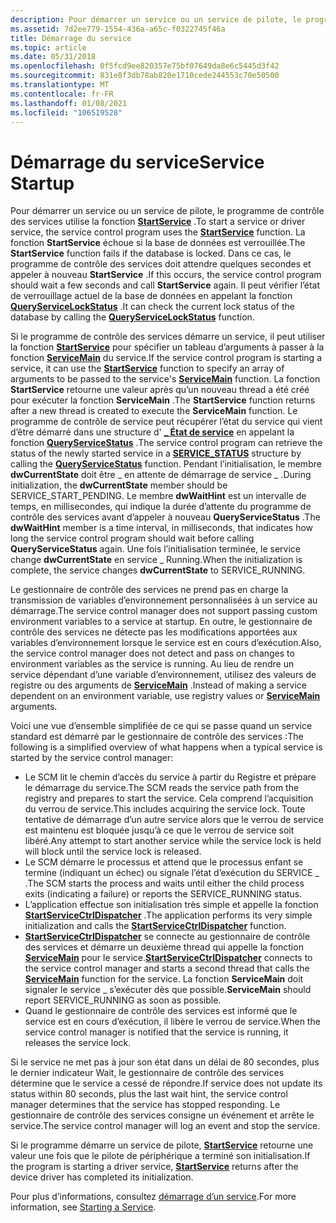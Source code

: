 ```yaml
---
description: Pour démarrer un service ou un service de pilote, le programme de contrôle des services utilise la fonction StartService.
ms.assetid: 7d2ee779-1554-436a-a65c-f0322745f46a
title: Démarrage du service
ms.topic: article
ms.date: 05/31/2018
ms.openlocfilehash: 0f5fcd9ee820357e75bf07649da8e6c5445d3f42
ms.sourcegitcommit: 831e8f3db78ab820e1710cede244553c70e50500
ms.translationtype: MT
ms.contentlocale: fr-FR
ms.lasthandoff: 01/08/2021
ms.locfileid: "106519528"
---
```

# <a name="service-startup"></a><span data-ttu-id="9ab6f-103">Démarrage du service</span><span class="sxs-lookup"><span data-stu-id="9ab6f-103">Service Startup</span></span>

<span data-ttu-id="9ab6f-104">Pour démarrer un service ou un service de pilote, le programme de contrôle des services utilise la fonction [**StartService**](/windows/desktop/api/Winsvc/nf-winsvc-startservicea) .</span><span class="sxs-lookup"><span data-stu-id="9ab6f-104">To start a service or driver service, the service control program uses the [**StartService**](/windows/desktop/api/Winsvc/nf-winsvc-startservicea) function.</span></span> <span data-ttu-id="9ab6f-105">La fonction **StartService** échoue si la base de données est verrouillée.</span><span class="sxs-lookup"><span data-stu-id="9ab6f-105">The **StartService** function fails if the database is locked.</span></span> <span data-ttu-id="9ab6f-106">Dans ce cas, le programme de contrôle des services doit attendre quelques secondes et appeler à nouveau **StartService** .</span><span class="sxs-lookup"><span data-stu-id="9ab6f-106">If this occurs, the service control program should wait a few seconds and call **StartService** again.</span></span> <span data-ttu-id="9ab6f-107">Il peut vérifier l’état de verrouillage actuel de la base de données en appelant la fonction [**QueryServiceLockStatus**](/windows/desktop/api/Winsvc/nf-winsvc-queryservicelockstatusa) .</span><span class="sxs-lookup"><span data-stu-id="9ab6f-107">It can check the current lock status of the database by calling the [**QueryServiceLockStatus**](/windows/desktop/api/Winsvc/nf-winsvc-queryservicelockstatusa) function.</span></span>

<span data-ttu-id="9ab6f-108">Si le programme de contrôle des services démarre un service, il peut utiliser la fonction [**StartService**](/windows/desktop/api/Winsvc/nf-winsvc-startservicea) pour spécifier un tableau d’arguments à passer à la fonction [**ServiceMain**](/windows/win32/api/winsvc/nc-winsvc-lpservice_main_functiona) du service.</span><span class="sxs-lookup"><span data-stu-id="9ab6f-108">If the service control program is starting a service, it can use the [**StartService**](/windows/desktop/api/Winsvc/nf-winsvc-startservicea) function to specify an array of arguments to be passed to the service's [**ServiceMain**](/windows/win32/api/winsvc/nc-winsvc-lpservice_main_functiona) function.</span></span> <span data-ttu-id="9ab6f-109">La fonction **StartService** retourne une valeur après qu’un nouveau thread a été créé pour exécuter la fonction **ServiceMain** .</span><span class="sxs-lookup"><span data-stu-id="9ab6f-109">The **StartService** function returns after a new thread is created to execute the **ServiceMain** function.</span></span> <span data-ttu-id="9ab6f-110">Le programme de contrôle de service peut récupérer l’état du service qui vient d’être démarré dans une structure d' [**\_ État de service**](/windows/desktop/api/Winsvc/ns-winsvc-service_status) en appelant la fonction [**QueryServiceStatus**](/windows/desktop/api/Winsvc/nf-winsvc-queryservicestatus) .</span><span class="sxs-lookup"><span data-stu-id="9ab6f-110">The service control program can retrieve the status of the newly started service in a [**SERVICE\_STATUS**](/windows/desktop/api/Winsvc/ns-winsvc-service_status) structure by calling the [**QueryServiceStatus**](/windows/desktop/api/Winsvc/nf-winsvc-queryservicestatus) function.</span></span> <span data-ttu-id="9ab6f-111">Pendant l’initialisation, le membre **dwCurrentState** doit être \_ en attente de démarrage de service \_ .</span><span class="sxs-lookup"><span data-stu-id="9ab6f-111">During initialization, the **dwCurrentState** member should be SERVICE\_START\_PENDING.</span></span> <span data-ttu-id="9ab6f-112">Le membre **dwWaitHint** est un intervalle de temps, en millisecondes, qui indique la durée d’attente du programme de contrôle des services avant d’appeler à nouveau **QueryServiceStatus** .</span><span class="sxs-lookup"><span data-stu-id="9ab6f-112">The **dwWaitHint** member is a time interval, in milliseconds, that indicates how long the service control program should wait before calling **QueryServiceStatus** again.</span></span> <span data-ttu-id="9ab6f-113">Une fois l’initialisation terminée, le service change **dwCurrentState** en service \_ Running.</span><span class="sxs-lookup"><span data-stu-id="9ab6f-113">When the initialization is complete, the service changes **dwCurrentState** to SERVICE\_RUNNING.</span></span>

<span data-ttu-id="9ab6f-114">Le gestionnaire de contrôle des services ne prend pas en charge la transmission de variables d’environnement personnalisées à un service au démarrage.</span><span class="sxs-lookup"><span data-stu-id="9ab6f-114">The service control manager does not support passing custom environment variables to a service at startup.</span></span> <span data-ttu-id="9ab6f-115">En outre, le gestionnaire de contrôle des services ne détecte pas les modifications apportées aux variables d’environnement lorsque le service est en cours d’exécution.</span><span class="sxs-lookup"><span data-stu-id="9ab6f-115">Also, the service control manager does not detect and pass on changes to environment variables as the service is running.</span></span> <span data-ttu-id="9ab6f-116">Au lieu de rendre un service dépendant d’une variable d’environnement, utilisez des valeurs de registre ou des arguments de [**ServiceMain**](/windows/win32/api/winsvc/nc-winsvc-lpservice_main_functiona) .</span><span class="sxs-lookup"><span data-stu-id="9ab6f-116">Instead of making a service dependent on an environment variable, use registry values or [**ServiceMain**](/windows/win32/api/winsvc/nc-winsvc-lpservice_main_functiona) arguments.</span></span>

<span data-ttu-id="9ab6f-117">Voici une vue d’ensemble simplifiée de ce qui se passe quand un service standard est démarré par le gestionnaire de contrôle des services :</span><span class="sxs-lookup"><span data-stu-id="9ab6f-117">The following is a simplified overview of what happens when a typical service is started by the service control manager:</span></span>

-   <span data-ttu-id="9ab6f-118">Le SCM lit le chemin d’accès du service à partir du Registre et prépare le démarrage du service.</span><span class="sxs-lookup"><span data-stu-id="9ab6f-118">The SCM reads the service path from the registry and prepares to start the service.</span></span> <span data-ttu-id="9ab6f-119">Cela comprend l’acquisition du verrou de service.</span><span class="sxs-lookup"><span data-stu-id="9ab6f-119">This includes acquiring the service lock.</span></span> <span data-ttu-id="9ab6f-120">Toute tentative de démarrage d’un autre service alors que le verrou de service est maintenu est bloquée jusqu’à ce que le verrou de service soit libéré.</span><span class="sxs-lookup"><span data-stu-id="9ab6f-120">Any attempt to start another service while the service lock is held will block until the service lock is released.</span></span>
-   <span data-ttu-id="9ab6f-121">Le SCM démarre le processus et attend que le processus enfant se termine (indiquant un échec) ou signale l’état d’exécution du SERVICE \_ .</span><span class="sxs-lookup"><span data-stu-id="9ab6f-121">The SCM starts the process and waits until either the child process exits (indicating a failure) or reports the SERVICE\_RUNNING status.</span></span>
-   <span data-ttu-id="9ab6f-122">L’application effectue son initialisation très simple et appelle la fonction [**StartServiceCtrlDispatcher**](/windows/desktop/api/Winsvc/nf-winsvc-startservicectrldispatchera) .</span><span class="sxs-lookup"><span data-stu-id="9ab6f-122">The application performs its very simple initialization and calls the [**StartServiceCtrlDispatcher**](/windows/desktop/api/Winsvc/nf-winsvc-startservicectrldispatchera) function.</span></span>
-   <span data-ttu-id="9ab6f-123">[**StartServiceCtrlDispatcher**](/windows/desktop/api/Winsvc/nf-winsvc-startservicectrldispatchera) se connecte au gestionnaire de contrôle des services et démarre un deuxième thread qui appelle la fonction [**ServiceMain**](/windows/win32/api/winsvc/nc-winsvc-lpservice_main_functiona) pour le service.</span><span class="sxs-lookup"><span data-stu-id="9ab6f-123">[**StartServiceCtrlDispatcher**](/windows/desktop/api/Winsvc/nf-winsvc-startservicectrldispatchera) connects to the service control manager and starts a second thread that calls the [**ServiceMain**](/windows/win32/api/winsvc/nc-winsvc-lpservice_main_functiona) function for the service.</span></span> <span data-ttu-id="9ab6f-124">La fonction **ServiceMain** doit signaler le service \_ s’exécuter dès que possible.</span><span class="sxs-lookup"><span data-stu-id="9ab6f-124">**ServiceMain** should report SERVICE\_RUNNING as soon as possible.</span></span>
-   <span data-ttu-id="9ab6f-125">Quand le gestionnaire de contrôle des services est informé que le service est en cours d’exécution, il libère le verrou de service.</span><span class="sxs-lookup"><span data-stu-id="9ab6f-125">When the service control manager is notified that the service is running, it releases the service lock.</span></span>

<span data-ttu-id="9ab6f-126">Si le service ne met pas à jour son état dans un délai de 80 secondes, plus le dernier indicateur Wait, le gestionnaire de contrôle des services détermine que le service a cessé de répondre.</span><span class="sxs-lookup"><span data-stu-id="9ab6f-126">If service does not update its status within 80 seconds, plus the last wait hint, the service control manager determines that the service has stopped responding.</span></span> <span data-ttu-id="9ab6f-127">Le gestionnaire de contrôle des services consigne un événement et arrête le service.</span><span class="sxs-lookup"><span data-stu-id="9ab6f-127">The service control manager will log an event and stop the service.</span></span>

<span data-ttu-id="9ab6f-128">Si le programme démarre un service de pilote, [**StartService**](/windows/desktop/api/Winsvc/nf-winsvc-startservicea) retourne une valeur une fois que le pilote de périphérique a terminé son initialisation.</span><span class="sxs-lookup"><span data-stu-id="9ab6f-128">If the program is starting a driver service, [**StartService**](/windows/desktop/api/Winsvc/nf-winsvc-startservicea) returns after the device driver has completed its initialization.</span></span>

<span data-ttu-id="9ab6f-129">Pour plus d’informations, consultez [démarrage d’un service](starting-a-service.md).</span><span class="sxs-lookup"><span data-stu-id="9ab6f-129">For more information, see [Starting a Service](starting-a-service.md).</span></span>

 

 
